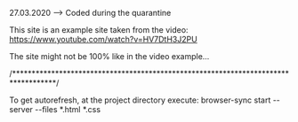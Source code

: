 27.03.2020  --> Coded during the quarantine


This site is an example site taken from the video: https://www.youtube.com/watch?v=HV7DtH3J2PU



The site might not be 100% like in the video example...

/***********************************************************************************/

To get autorefresh, at the project directory execute:
	browser-sync start --server --files *.html *.css
